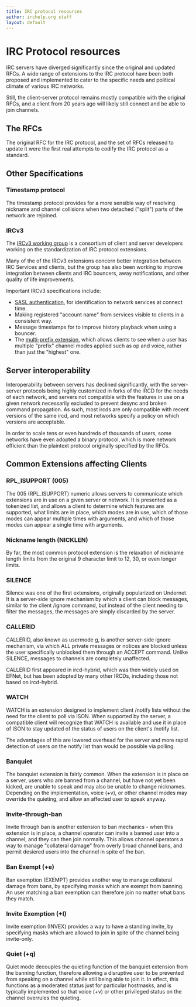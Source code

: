```yaml
---
title: IRC protocol resources
author: irchelp.org staff
layout: default
---
```


# IRC Protocol resources

IRC servers have diverged significantly since the original and updated RFCs.
A wide range of extensions to the IRC protocol have been both proposed and implemented
to cater to the specific needs and political climate of various IRC networks.

Still, the client-server protocol remains mostly compatible with the original RFCs,
and a client from 20 years ago will likely still connect and be able to join channels.

## The RFCs
The original RFC for the IRC protocol, and the set of RFCs released to update it
were the first real attempts to codify the IRC protocol as a standard.

## Other Specifications

### Timestamp protocol
The timestamp protocol provides for a more sensible way of resolving nickname and
channel collisions when two detached ("split") parts of the network are rejoined.

### IRCv3
The [IRCv3 working group](http://ircv3.net/) is a consortium of client and server
developers working on the standardization of IRC protocol extensions.

Many of the of the IRCv3 extensions concern better integration between IRC Services
and clients, but the group has also been working to improve integration between
clients and IRC bouncers, away notifications, and other quality of life improvements.

Important IRCv3 specifications include:
* [SASL authentication](http://ircv3.net/specs/extensions/sasl-3.2.html), for identification to network services at connect time.
* Making registered "account name" from services visible to clients in a consistent way.
* Message timestamps for to improve history playback when using a bouncer.
* The [multi-prefix extension](http://ircv3.net/specs/extensions/multi-prefix-3.1.html), which allows clients to see when a user has multiple "prefix" channel modes applied such as op and voice, rather than just the "highest" one.


## Server interoperability
Interoperability between servers has declined significantly, with the server-server
protocols being highly customized in forks of the IRCD for the needs of each network,
and servers not compatible with the features in use on a given network necessarily
excluded to prevent desync and broken command propagation. As such, most ircds are
only compatible with recent versions of the same ircd, and most networks specify
a policy on which versions are acceptable.

In order to scale tens or even hundreds of thousands of users, some networks have
even adopted a binary protocol, which is more network efficient than the plaintext
protocol originally specified by the RFCs.

## Common Extensions affecting Clients

### RPL_ISUPPORT (005)
The 005 (RPL_ISUPPORT) numeric allows servers to communicate which extensions are
in use on a given server or network. It is presented as a tokenized list, and allows
a client to determine which features are supported, what limits are in place, which
modes are in use, which of those modes can appear multiple times with arguments,
and which of those modes can appear a single time with arguments.

### Nickname length (NICKLEN)
By far, the most common protocol extension is the relaxation of nickname length limits from
the original 9 character limit to 12, 30, or even longer limits.

### SILENCE
Silence was one of the first extensions, originally popularized on Undernet. It is
a server-side ignore mechanism by which a client can block messages, similar to
the client /ignore command, but instead of the client needing to filter the messages,
the messages are simply discarded by the server.

### CALLERID
CALLERID, also known as usermode g, is another server-side ignore mechanism, via
which ALL private messages or notices are blocked unless the user specifically
unblocked them through an ACCEPT command. Unlike SILENCE, messages to channels
are completely unaffected.

CALLERID first appeared in ircd-hybrid, which was then widely used on EFNet, but
has been adopted by many other IRCDs, including those not based on ircd-hybrid.

### WATCH
WATCH is an extension designed to implement client /notify lists without the need
for the client to poll via ISON. When supported by the server, a compatible client
will recognize that WATCH is available and use it in place of ISON to stay updated
of the status of users on the client's /notify list.

The advantages of this are lowered overhead for the server and more rapid detection
of users on the notify list than would be possible via polling.

### Banquiet
The banquiet extension is fairly common. When the extension is in place on a server,
users who are banned from a channel, but have not yet been kicked, are unable to speak
and may also be unable to change nicknames. Depending on the implementation, voice (+v),
or other channel modes may override the quieting, and allow an affected user to speak
anyway.

### Invite-through-ban
Invite through ban is another extension to ban mechanics - when this extension is in
place, a channel operator can invite a banned user into a channel, and they can then
join normally. This allows channel operators a way to manage "collateral damage"
from overly broad channel bans, and permit desiered users into the channel in spite
of the ban.

### Ban Exempt (+e)
Ban exemption (EXEMPT) provides another way to manage collateral damage from bans,
by specifying masks which are exempt from banning. An user matching a ban exemption
can therefore join no matter what bans they match.

### Invite Exemption (+I)
Invite exemption (INVEX) provides a way to have a standing invite, by specifying
masks which are allowed to join in spite of the channel being invite-only.

### Quiet (+q)
Quiet mode decouples the quieting function of the banquiet extension from the banning
function, therefore allowing a disruptive user to be prevented from speaking on a channel
while still being able to join it. In effect, this functions as a moderated status just
for particular hostmasks, and is typically implemented so that voice (+v) or other
privileged status on the channel overrules the quieting.
